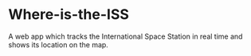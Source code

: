# Where-is-the-ISS
A web app which tracks the International Space Station in real time and shows its location on the map.
